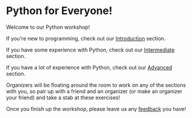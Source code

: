 # Python for Everyone!

Welcome to our Python workshop!

If you're new to programming, check out our [Introduction](Intro) section.

If you have some experience with Python, check out our [Intermediate](Intermediate) section.

If you have a lot of experience with Python, check out our [Advanced](Advanced) section.

Organizers will be floating around the room to work on any of the sections with you, so pair up with a friend and an organizer (or make an organizer your friend) and take a stab at these exercises!

Once you finish up the workshop, please leave us any [feedback](https://forms.gle/wt7YP9aZSS1MFqWAA) you have!
